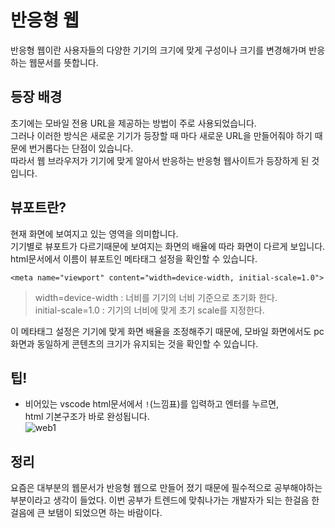 # 반응형 웹

반응형 웹이란 사용자들의 다양한 기기의 크기에 맞게 구성이나 크기를 변경해가며 반응하는 웹문서를 뜻합니다. <br>

## 등장 배경
초기에는 모바일 전용 URL을 제공하는 방법이 주로 사용되었습니다.<br>
그러나 이러한 방식은 새로운 기기가 등장할 때 마다 새로운 URL을 만들어줘야 하기 때문에 번거롭다는 단점이 있습니다.<br>
따라서 웹 브라우저가 기기에 맞게 알아서 반응하는 반응형 웹사이트가 등장하게 된 것입니다.

## 뷰포트란?
현재 화면에 보여지고 있는 영역을 의미합니다.<br>
기기별로 뷰포트가 다르기때문에 보여지는 화면의 배율에 따라 화면이 다르게 보입니다.<br>
html문서에서 이름이 뷰포트인 메타태그 설정을 확인할 수 있습니다.
```
<meta name="viewport" content="width=device-width, initial-scale=1.0">
```

>width=device-width : 너비를 기기의 너비 기준으로 초기화 한다.<br>
initial-scale=1.0 : 기기의 너비에 맞게 초기 scale를 지정한다.

이 메타태그 설정은 기기에 맞게 화면 배율을 조정해주기 때문에, 모바일 화면에서도 pc화면과 동일하게 콘텐츠의 크기가 유지되는 것을 확인할 수 있습니다.



## 팁!
* 비어있는 vscode html문서에서 `!`(느낌표)를 입력하고 엔터를 누르면,<br>
html 기본구조가 바로 완성됩니다.<br>
![web1](https://user-images.githubusercontent.com/56298540/180764319-bb91a12f-4e85-4d90-8acf-aad96b62e4f3.PNG)


## 정리
요즘은 대부분의 웹문서가 반응형 웹으로 만들어 졌기 때문에 필수적으로 공부해야하는 부분이라고 생각이 들었다. 이번 공부가 트렌드에 맞춰나가는 개발자가 되는 한걸음 한걸음에 큰 보탬이 되었으면 하는 바람이다.